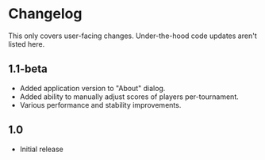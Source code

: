 # Changelog

This only covers user-facing changes. Under-the-hood code updates aren't listed
here.

## 1.1-beta

- Added application version to "About" dialog.
- Added ability to manually adjust scores of players per-tournament.
- Various performance and stability improvements.

## 1.0

- Initial release
